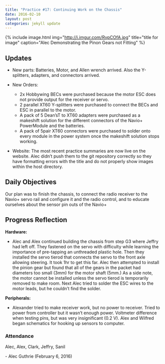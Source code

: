 ```yaml
---
title: "Practice #17: Continuing Work on the Chassis"
date: 2016-02-10
layout: post
categories: jekyll update
---
```


{% include image.html
            img="http://i.imgur.com/RvpCOfA.jpg"
            title="title for image"
            caption="Alec Demonstrating the Pinon Gears not Fitting"
%}

Updates
-------

- New parts: Batteries, Motor, and Allen wrench arrived. Also the Y-splitters,
  adapters, and connectors arrived.

- New Orders:
   * 2x Hobbywing BECs were purchased because the motor ESC does not provide
     output for the receiver or servo.
   * 2 parallel XT60 Y-splitters were purchased to connect the BECs and ESC in
     parallel to the motor.
   * A pack of 5 Dean’sT to XT60 adapters were purchased as a makeshift solution
     for the different connectors of the Navio+ PowerModule and the batteries.
   * A pack of 5pair XT60 connectors were purchased to solder onto every module
     in the power system once the makeshift solution stops working.

- Website: The most recent practice summaries are now live on the website.
  Alec didn’t push them to the git repository correctly so they have formatting
  errors with the title and do not properly show images within the host
directory.

Daily Objectives
----------------

Our plan was to finish the chassis, to connect the radio receiver to the Navio+
servo rail and configure it and the radio control, and to educate ourselves
about the sensor pin outs of the Navio+

Progress Reflection
-------------------

**Hardware:**

* Alec and Alex continued building the chassis from step G3 where Jeffry had
  left off. They fastened on the servo with difficulty while learning the
importance of pre-tapping an unthreaded plastic hole. Then they installed the
servo tierod that connects the servo to the front axle allowing steering. It
took 1hr to get this far. Alec then attempted to install the pinion gear but
found that all of the gears in the packet had diameters too small (3mm) for the
motor shaft (5mm.) As a side note, the motor cannot be installed unless the
servo tierod is temporarily removed to make room. Next Alec tried to solder the
ESC wires to the motor leads, but he couldn’t find the solder.

**Peripherals:**

* Alexander tried to make receiver work, but no power to receiver. Tried to
  power from controller but it wasn’t enough power. Voltmeter difference when
testing pins, but was very insignificant (0.2 V). Alex and Wilfred began
schematics for hooking up sensors to computer.

### Attendance

Alec, Alex, Clark, Jeffry, Sanil

 

\- Alec Guthrie (February 6, 2016)
